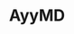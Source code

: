 ---
title: AyyMD
crosslinks:
- Amd
- pcmasterrace
- nvidia
- intel
- nvidiots
- intelmr
- fire_snyper
- linuxmasterrace
- Windows1984
- place
- xkcd
- Inteyyl
- contentawarescale
- amd
- androidcirclejerk
- pics
- theydidthemeth
- HeyNvidiaFuckYou
---